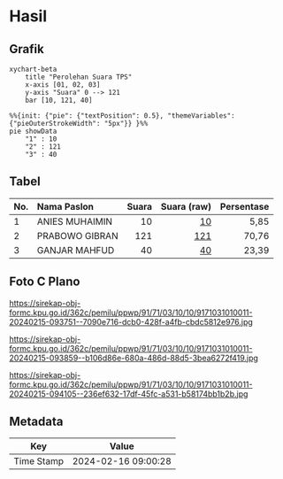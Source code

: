 # Hasil

## Grafik

```mermaid
xychart-beta
    title "Perolehan Suara TPS"
    x-axis [01, 02, 03]
    y-axis "Suara" 0 --> 121
    bar [10, 121, 40]
```

```mermaid
%%{init: {"pie": {"textPosition": 0.5}, "themeVariables": {"pieOuterStrokeWidth": "5px"}} }%%
pie showData
    "1" : 10
    "2" : 121
    "3" : 40
```

## Tabel

| No. | Nama Paslon    | Suara | Suara (raw) | Persentase |
|:--- |:-------------- | -----:| -----------:| ----------:|
| 1   | ANIES MUHAIMIN | 10    | [10][p-1]   | 5,85       |
| 2   | PRABOWO GIBRAN | 121   | [121][p-2]  | 70,76      |
| 3   | GANJAR MAHFUD  | 40    | [40][p-3]   | 23,39      |


[p-1]: https://github.com/gigit-pemilu/pemilu-2024-91-papua/blob/main/pilpres/hitung-suara/sub/91-papua/sub/71-kota-jayapura/sub/03-abepura/sub/1010-yobe/sub/011-tps/sub/paslon-1.txt
[p-2]: https://github.com/gigit-pemilu/pemilu-2024-91-papua/blob/main/pilpres/hitung-suara/sub/91-papua/sub/71-kota-jayapura/sub/03-abepura/sub/1010-yobe/sub/011-tps/sub/paslon-2.txt
[p-3]: https://github.com/gigit-pemilu/pemilu-2024-91-papua/blob/main/pilpres/hitung-suara/sub/91-papua/sub/71-kota-jayapura/sub/03-abepura/sub/1010-yobe/sub/011-tps/sub/paslon-3.txt

## Foto C Plano

https://sirekap-obj-formc.kpu.go.id/362c/pemilu/ppwp/91/71/03/10/10/9171031010011-20240215-093751--7090e716-dcb0-428f-a4fb-cbdc5812e976.jpg

https://sirekap-obj-formc.kpu.go.id/362c/pemilu/ppwp/91/71/03/10/10/9171031010011-20240215-093859--b106d86e-680a-486d-88d5-3bea6272f419.jpg

https://sirekap-obj-formc.kpu.go.id/362c/pemilu/ppwp/91/71/03/10/10/9171031010011-20240215-094105--236ef632-17df-45fc-a531-b58174bb1b2b.jpg


## Metadata

| Key        | Value               |
| ---------- | ------------------- |
| Time Stamp | 2024-02-16 09:00:28 |



